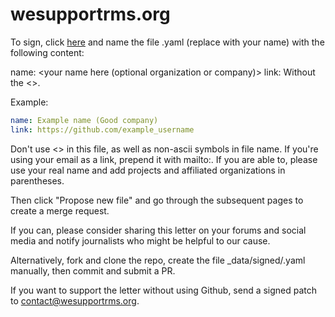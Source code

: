 # wesupportrms.org
To sign, click [here](https://github.com/wesupportrms/wesupportrms.org/new/master/_data/signed) and name the file <username>.yaml (replace <username> with your name) with the following content:

name: <your name here (optional organization or company)>
link: <link to your profile or site>
Without the <>.

Example:
```yaml
name: Example name (Good company)
link: https://github.com/example_username
```

Don't use <> in this file, as well as non-ascii symbols in file name. If you're using your email as a link, prepend it with mailto:. If you are able to, please use your real name and add projects and affiliated organizations in parentheses.

Then click "Propose new file" and go through the subsequent pages to create a merge request.

If you can, please consider sharing this letter on your forums and social media and notify journalists who might be helpful to our cause.

Alternatively, fork and clone the repo, create the file _data/signed/<username>.yaml manually, then commit and submit a PR.

If you want to support the letter without using Github, send a signed patch to [contact@wesupportrms.org](mailto:contact@wesupportrms.org).
